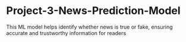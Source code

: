 # Project-3-News-Prediction-Model
This ML model helps identify whether news is true or fake, ensuring accurate and trustworthy information for readers
